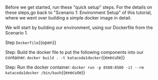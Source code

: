 Before we get started, run these "quick setup" steps.  For the details on these steps,go back to "Scenario 1: Environment Setup" of this tutorial, where we went over building a simple docker image in detail.    

We will start by building our environment, using our Dockerfile from the Scenario 1.

Step
`Dockerfile`{{open}}

Step:
Build the docker file to put the following components into our container.
`docker build . -t katacoda1docker`{{execute}}

Step:
Run the docker container:
`docker run -p 8500:8500 -it --rm katacoda1docker /bin/bash`{{execute}}
